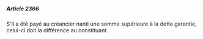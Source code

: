 ##### Article 2366

S'il a été payé au créancier nanti une somme supérieure à la dette garantie, celui-ci doit la différence au constituant.

